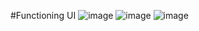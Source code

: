 #Functioning UI
![image](https://github.com/JordanKleinbaum/HospitalPatientApplication/assets/122086411/9568c46e-2380-4d9d-b7d2-bfeb1134e0be)
![image](https://github.com/JordanKleinbaum/HospitalPatientApplication/assets/122086411/c1bb7263-f8ef-4a2b-8ddd-3382d3a0ff1c)
![image](https://github.com/JordanKleinbaum/HospitalPatientApplication/assets/122086411/f03fa2b9-046a-4333-a1f8-05438eb9f6d8)
